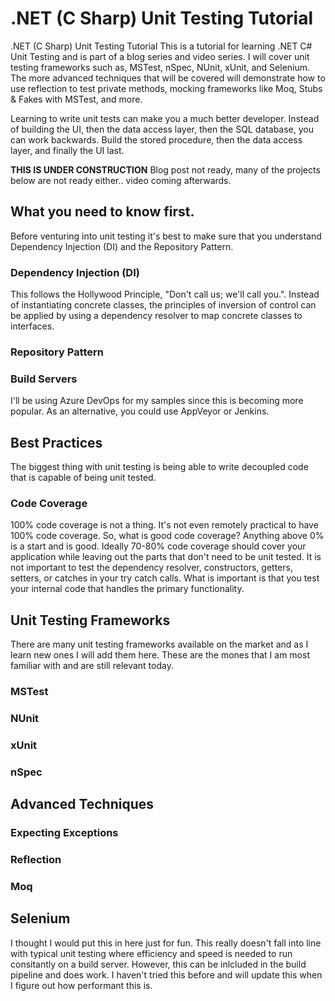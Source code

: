 # .NET (C Sharp) Unit Testing Tutorial
.NET (C Sharp) Unit Testing Tutorial
This is a tutorial for learning .NET C# Unit Testing and is part of a blog series and video series. I will cover unit testing frameworks such as, MSTest, nSpec, NUnit, xUnit, and Selenium. The more advanced techniques that will be covered will demonstrate how to use reflection to test private methods, mocking frameworks like Moq, Stubs & Fakes with MSTest, and more.

Learning to write unit tests can make you a much better developer. Instead of building the UI, then the data access layer, then the SQL database, you can work backwards. Build the stored procedure, then the data access layer, and finally the UI last.

**THIS IS UNDER CONSTRUCTION**
Blog post not ready, many of the projects below are not ready either.. video coming afterwards.

## What you need to know first.
Before venturing into unit testing it's best to make sure that you understand Dependency Injection (DI) and the Repository Pattern.

### Dependency Injection (DI)
This follows the Hollywood Principle, "Don't call us; we'll call you.". Instead of instantiating concrete classes, the principles of inversion of control can be applied by using a dependency resolver to map concrete classes to interfaces.

### Repository Pattern

### Build Servers
I'll be using Azure DevOps for my samples since this is becoming more popular. As an alternative, you could use AppVeyor or Jenkins.

## Best Practices
The biggest thing with unit testing is being able to write decoupled code that is capable of being unit tested.

### Code Coverage
100% code coverage is not a thing. It's not even remotely practical to have 100% code coverage. So, what is good code coverage? Anything above 0% is a start and is good. Ideally 70-80% code coverage should cover your application while leaving out the parts that don't need to be unit tested. It is not important to test the dependency resolver, constructors, getters, setters, or catches in your try catch calls. What is important is that you test your internal code that handles the primary functionality.

## Unit Testing Frameworks
There are many unit testing frameworks available on the market and as I learn new ones I will add them here. These are the mones that I am most familiar with and are still relevant today.

### MSTest

### NUnit

### xUnit

### nSpec

## Advanced Techniques

### Expecting Exceptions

### Reflection

### Moq

## Selenium
I thought I would put this in here just for fun. This really doesn't fall into line with typical unit testing where efficiency and speed is needed to run consitantly on a build server. However, this can be inlcluded in the build pipeline and does work. I haven't tried this before and will update this when I figure out how performant this is.
